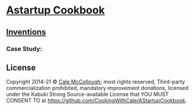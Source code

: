# [Astartup Cookbook](../)

## [Inventions](./)

### Case Study:


## License

Copyright  2014-21 © [Cale McCollough](https://cookingwithcale.org); most rights reserved, Third-party commercialization prohibited, mandatory improvement donations, licensed under the Kabuki Strong Source-available License that YOU MUST CONSENT TO at <https://github.com/CookingWithCale/AStartupCookbook>.
